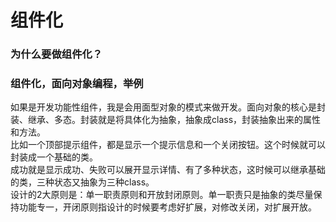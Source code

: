 <!--
 * @Author: 鱼小柔
 * @Date: 2020-11-15 17:21:26
 * @LastEditors: your name
 * @LastEditTime: 2021-04-05 19:58:27
 * @Description: file content
-->
# 组件化 
### 为什么要做组件化？
### 组件化，面向对象编程，举例
如果是开发功能性组件，我是会用面型对象的模式来做开发。面向对象的核心是封装、继承、多态。封装就是将具体化为抽象，抽象成class，封装抽象出来的属性和方法。<br>
比如一个顶部提示组件，都是显示一个提示信息和一个关闭按钮。这个时候就可以封装成一个基础的类。<br>
成功就是显示成功、失败可以展开显示详情、有了多种状态，这时候可以继承基础的类，三种状态又抽象为三种class。<br>
设计的2大原则是：单一职责原则和开放封闭原则。单一职责只是抽象的类尽量保持功能专一，开闭原则指设计的时候要考虑好扩展，对修改关闭，对扩展开放。



